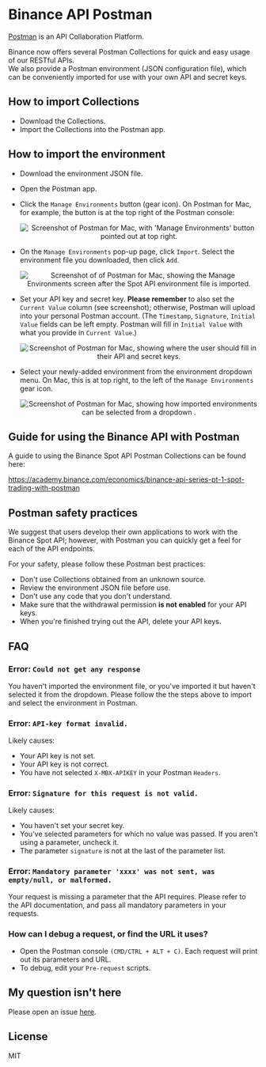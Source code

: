 # Binance API Postman

[Postman](https://getpostman.com) is an API Collaboration Platform.

Binance now offers several Postman Collections for quick and easy usage of our RESTful APIs. <br>
We also provide a Postman environment (JSON configuration file), which can be conveniently imported for use with your own API and secret keys.

## How to import Collections

- Download the Collections.
- Import the Collections into the Postman app.
## How to import the environment
- Download the environment JSON file.
- Open the Postman app.
- Click the `Manage Environments` button (gear icon). On Postman for Mac, for example, the button is at the top right of the Postman console:
    <p align="center"><img src="https://raw.githubusercontent.com/binance/binance-api-postman/assets/postman/1.png" alt="Screenshot of Postman for Mac, with 'Manage Environments' button pointed out at top right."/></p>
- On the `Manage Environments` pop-up page, click `Import`. Select the environment file you downloaded, then click `Add`.
   <p align="center"><img src="https://raw.githubusercontent.com/binance/binance-api-postman/assets/postman/2.png" alt="Screenshot of of Postman for Mac, showing the Manage Environments screen after the Spot API environment file is imported. "/></p>
- Set your API key and secret key. **Please remember** to also set the `Current Value` column (see screenshot); otherwise, Postman will upload into your personal Postman account. (The `Timestamp`, `Signature`, `Initial Value` fields can be left empty. Postman will fill in `Initial Value` with what you provide in `Current Value`.)
    <p align="center"><img src="https://raw.githubusercontent.com/binance/binance-api-postman/assets/postman/3.png" alt="Screenshot of Postman for Mac, showing where the user should fill in their API and secret keys."/></p>
    
- Select your newly-added environment from the environment dropdown menu. On Mac, this is at top right, to the left of the `Manage Environments` gear icon.
    <p align="center"><img src="https://raw.githubusercontent.com/binance/binance-api-postman/assets/postman/4.png" alt="Screenshot of Postman for Mac, showing how imported environments can be selected from a dropdown ."/></p>

## Guide for using the Binance API with Postman
A guide to using the Binance Spot API Postman Collections can be found here:

https://academy.binance.com/economics/binance-api-series-pt-1-spot-trading-with-postman


## Postman safety practices
We suggest that users develop their own applications to work with the Binance Spot API; however, with Postman you can quickly get a feel for each of the API endpoints.

For your safety, please follow these Postman best practices:

- Don't use Collections obtained from an unknown source.
- Review the environment JSON file before use.
- Don't use any code that you don't understand.
- Make sure that the withdrawal permission **is not enabled** for your API keys.
- When you're finished trying out the API, delete your API keys.


## FAQ
### Error: `Could not get any response`
You haven't imported the environment file, or you've imported it but haven't selected it from the dropdown. Please follow the the steps above to import and select the environment in Postman.

### Error: `API-key format invalid.`
Likely causes:
- Your API key is not set.
- Your API key is not correct.
- You have not selected `X-MBX-APIKEY` in your Postman `Headers`.

### Error: `Signature for this request is not valid.`
Likely causes:
- You haven't set your secret key.
- You've selected parameters for which no value was passed. If you aren't using a parameter, uncheck it.
- The parameter `signature` is not at the last of the parameter list.

### Error: `Mandatory parameter 'xxxx' was not sent, was empty/null, or malformed.`
Your request is missing a parameter that the API requires. Please refer to the API documentation, and pass all mandatory parameters in your requests.

### How can I debug a request, or find the URL it uses?
- Open the Postman console `(CMD/CTRL + ALT + C)`. Each request will print out its parameters and URL.
- To debug, edit your `Pre-request` scripts.

## My question isn't here
Please open an issue [here](https://github.com/binance/binance-api-postman/issues).

## License
MIT
